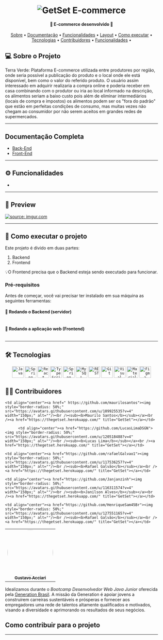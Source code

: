<p align="center">
</p>


<h1 align="center">
    <img alt="GetSet E-commerce" href="#" src="https://user-images.githubusercontent.com/117536257/231513860-7330bfe0-31fa-4403-ba25-a606b7747186.jpg" />
</h1>


<h4 align="center">🌿 E-commerce desenvolvido  🌿</h4>

<p align="center">
 <a href="#-sobre-o-projeto">Sobre</a> •
 <a href="#-documentação-completa">Documentação</a> •
 <a href="#-funcionalidades">Funcionalidades</a> •
 <a href="#-layout">Layout</a> • 
 <a href="#-como-executar-o-projeto">Como executar</a> • 
 <a href="#-tecnologias">Tecnologias</a> • 
 <a href="#-contribuidores">Contribuidores</a> • 
 <a href="#-funcionalidades">Funcionalidades</a> •
</p>


## 💻 Sobre o Projeto

Terra Verde: Plataforma E-commerce utilizada entre produtores por região, onde seria possível a publicação do produto e o local onde ele está disponível, bem como o valor do referido produto. O usuário assim interessado em adquirir realizaria a compra online e poderia receber em casa combinando com o produtor ou iria ao local informado na descrição, os alimentos seriam a baixo custo pois além de eliminar intermediários (locais de compra e impostos) os alimentos podem ser os "fora do padrão" que estão em perfeitas condições de consumo, mas muitas vezes não chegam ao consumidor por não serem aceitos em grandes redes de supermercados.

---

##  Documentação Completa

- <a href="https://github.com/TerraVerdePI/Integrative-Project">Back-End</a>
- <a href="https://github.com/TerraVerdePI/Front-End_Projeto_Integrador">Front-End</a>

---

## ⚙️ Funcionalidades

- 

---

## 🎨 Preview

<a href="https://imgur.com/XvfSoDq"><img src="https://i.imgur.com/XvfSoDq.png" title="source: imgur.com" /></a>

---

## 🚀 Como executar o projeto

Este projeto é divido em duas partes:

1. Backend 
2. Frontend 

💡O Frontend precisa que o Backend esteja sendo executado para funcionar.

### Pré-requisitos

Antes de começar, você vai precisar ter instalado em sua máquina as seguintes ferramentas:

#### 🎲 Rodando o Backend (servidor)

```bash

```

#### 🧭 Rodando a aplicação web (Frontend)

```bash

```

---

## 🛠 Tecnologias

<div align="center">
	<code><img height="38" src="https://user-images.githubusercontent.com/25181517/117201156-9a724800-adec-11eb-9a9d-3cd0f67da4bc.png" alt="Java" title="Java" /></code>
	<code><img height="38" src="https://user-images.githubusercontent.com/25181517/117201470-f6d56780-adec-11eb-8f7c-e70e376cfd07.png" alt="Spring" title="Spring" /></code>
	<code><img height="38" src="https://user-images.githubusercontent.com/25181517/183897015-94a058a6-b86e-4e42-a37f-bf92061753e5.png" alt="React" title="React" /></code>
	<code><img height="38" src="https://user-images.githubusercontent.com/25181517/183890598-19a0ac2d-e88a-4005-a8df-1ee36782fde1.png" alt="TypeScript" title="TypeScript" /></code>
	<code><img height="38" src="https://user-images.githubusercontent.com/25181517/183891303-41f257f8-6b3d-487c-aa56-c497b880d0fb.png" alt="Spring Boot" title="Spring Boot" /></code>
	<code><img height="38" src="https://user-images.githubusercontent.com/25181517/183896128-ec99105a-ec1a-4d85-b08b-1aa1620b2046.png" alt="MySQL" title="MySQL" /></code>
	<code><img height="38" src="https://user-images.githubusercontent.com/25181517/192107858-fe19f043-c502-4009-8c47-476fc89718ad.png" alt="REST" title="REST" /></code>
	<code><img height="38" src="https://user-images.githubusercontent.com/25181517/192108372-f71d70ac-7ae6-4c0d-8395-51d8870c2ef0.png" alt="Git" title="Git" /></code>
	<code><img height="38" src="https://user-images.githubusercontent.com/25181517/192108891-d86b6220-e232-423a-bf5f-90903e6887c3.png" alt="Visual Studio Code" title="Visual Studio Code" /></code>
	<code><img height="38" src="https://user-images.githubusercontent.com/25181517/189716630-fe6c084c-6c66-43af-aa49-64c8aea4a5c2.png" alt="Material UI" title="Material UI" /></code>
	<code><img height="38" src="https://user-images.githubusercontent.com/25181517/189715289-df3ee512-6eca-463f-a0f4-c10d94a06b2f.png" alt="Figma" title="Figma" /></code>
</div>



## 👨‍💻 Contribuidores

<table>
  <tr>
    <td align="center"><a href="https://github.com/Guacciari"><img style="border-radius: 50%;" src="https://avatars.githubusercontent.com/u/127262251?v=4" width="150px;" alt=""/><br /><sub><b>Gustavo Acciari</b></sub></a><br /><a href="https://thegetset.herokuapp.com/" title="GetSet"></a></td>


    <td align="center"><a href=" https://github.com/maurilosantos"><img style="border-radius: 50%;" src="https://avatars.githubusercontent.com/u/109925535?v=4" width="150px;" alt=""/><br /><sub><b>Maurilo Santos</b></sub></a><br /><a href="https://thegetset.herokuapp.com/" title="GetSet"></a></td>
      
          <td align="center"><a href="https://github.com/LucasLimaDSGN"><img style="border-radius: 50%;" src="https://avatars.githubusercontent.com/u/120518488?v=4" width="150px;" alt=""/><br /><sub><b>Lucas Lima</b></sub></a><br /><a href="https://thegetset.herokuapp.com/" title="GetSet"></a></td>
      
    <td align="center"><a href="https://github.com/rafaelGalvao1"><img style="border-radius: 50%;" src="https://avatars.githubusercontent.com/u/117536257?v=4" width="150px;" alt=""/><br /><sub><b>Rafael Galvão</b></sub></a><br /><a href="https://thegetset.herokuapp.com/" title="GetSet"></a></td>
      
    <td align="center"><a href="https://github.com/Janjanzinh"><img style="border-radius: 50%;" src="https://avatars.githubusercontent.com/u/116311574?v=4" width="150px;" alt=""/><br /><sub><b>Janilson Alves</b></sub></a><br /><a href="https://thegetset.herokuapp.com/" title="GetSet"></a></td>
    
    <td align="center"><a href="https://github.com/HenriqueSam45Br"><img style="border-radius: 50%;" src="https://avatars.githubusercontent.com/u/127551165?v=4" width="150px;" alt=""/><br /><sub><b>Rafael Galvão</b></sub></a><br /><a href="https://thegetset.herokuapp.com/" title="GetSet"></a></td>

  </tr>
</table>


Idealizamos durante o <em>Bootcamp Desenvolvedor Web Java Junior</em> oferecida pela <a href="https://brazil.generation.org/">Generation Brasil</a>. A missão da Generation é apoiar jovens a construírem carreiras sustentáveis e prósperas e fornecer aos empregadores uma rede de talentos altamente qualificados e motivados, visando a diversidade e aprimorando os resultados de seus negócios.

##  Como contribuir para o projeto




---
